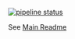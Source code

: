 [![pipeline status](https://git.cnct.io/common-tools/samsung-cnct_chart-ingress-nginx/badges/master/pipeline.svg)](https://git.cnct.io/common-tools/samsung-cnct_chart-ingress-nginx/commits/master)

See [Main Readme](nginx-ingress/README.md)